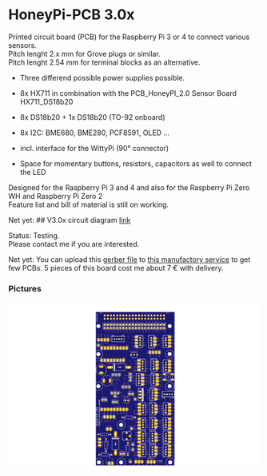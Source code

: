 # HoneyPi-PCB 3.0x

Printed circuit board (PCB) for the Raspberry Pi 3 or 4 to connect various sensors.  
Pitch lenght 2.x mm for Grove plugs or similar.  
Pitch lenght 2.54 mm for terminal blocks as an alternative. 
 
- Three differend possible power supplies possible.  

- 8x HX711 in combination with the PCB_HoneyPI_2.0 Sensor Board HX711_DS18b20  

- 8x DS18b20 + 1x DS18b20 (TO-92 onboard)  

- 8x I2C: BME680, BME280, PCF8591, OLED ...

- incl. interface for the WittyPi (90° connector)

- Space for momentary buttons, resistors, capacitors as well to connect the LED 

Designed for the Raspberry Pi 3 and 4 and also for the Raspberry Pi Zero WH and Raspberry Pi Zero 2   
Feature list and bill of material is still on working.  

Net yet: ## V3.0x circuit diagram [link](./Schaltplan_3.0x.pdf)

Status: Testing.  
Please contact me if you are interested.  

Net yet: You can upload this [gerber file](./HoneyPI_Platine_3.00.zip) to [this manufactory service](https://jlcpcb.com/quote) to get few PCBs. 5 pieces of this board cost me about 7 € with delivery. 

### Pictures
![Board render picture](./Pictures/HoneyPI_Platine_3.00.png)



